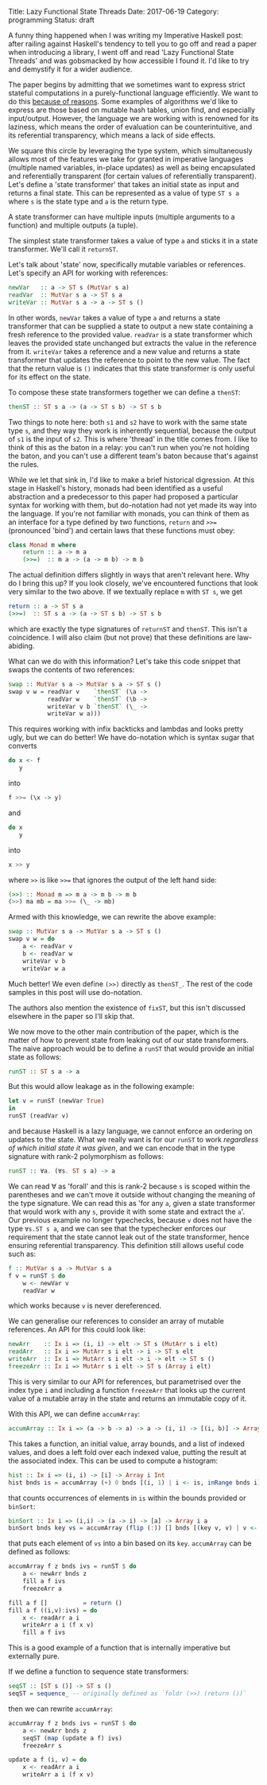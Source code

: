 Title: Lazy Functional State Threads
Date: 2017-06-19
Category: programming
Status: draft

A funny thing happened when I was writing my Imperative Haskell post: after
railing against Haskell's tendency to tell you to go off and read a paper when
introducing a library, I went off and read 'Lazy Functional State Threads' and
was gobsmacked by how accessible I found it. I'd like to try and demystify it
for a wider audience.

The paper begins by admitting that we sometimes want to express strict stateful
computations in a purely-functional language efficiently. We want to do this
[because of reasons](http://www.threewordphrase.com/pardonme.gif). Some
examples of algorithms we'd like to express are those based on mutable hash
tables, union find, and especially input/output. However, the language we are
working with is renowned for its laziness, which means the order of evaluation
can be counterintuitive, and its referential transparency, which means a lack
of side effects.

We square this circle by leveraging the type system, which simultaneously
allows most of the features we take for granted in imperative languages
(multiple named variables, in-place updates) as well as being encapsulated and
referentially transparent (for certain values of referentially transparent).
Let's define a 'state transformer' that takes an initial state as input and
returns a final state. This can be represented as a value of type `ST s a`
where `s` is the state type and `a` is the return type.

<!-- picture of state transformer -->

A state transformer can have multiple inputs (multiple arguments to a function)
and multiple outputs (a tuple).

<!-- picture of multiple input/output state transformer -->

The simplest state transformer takes a value of type `a` and sticks it in a
state transformer. We'll call it `returnST`.

<!-- picture of returnST -->

Let's talk about 'state' now, specifically mutable variables or references.
Let's specify an API for working with references:

```haskell
newVar   :: a -> ST s (MutVar s a)
readVar  :: MutVar s a -> ST s a
writeVar :: MutVar s a -> a -> ST s ()
```

In other words, `newVar` takes a value of type `a` and returns a state
transformer that can be supplied a state to output a new state containing a
fresh reference to the provided value. `readVar` is a state transformer which
leaves the provided state unchanged but extracts the value in the reference
from it. `writeVar` takes a reference and a new value and returns a state
transformer that updates the reference to point to the new value. The fact that
the return value is `()` indicates that this state transformer is only useful
for its effect on the state.

To compose these state transformers together we can define a `thenST`:

```haskell
thenST :: ST s a -> (a -> ST s b) -> ST s b
```

<!-- picture of thenST -->

Two things to note here: both `s1` and `s2` have to work with the same state
type `s`, and they way they work is inherently sequential, because the output
of `s1` is the input of `s2`. This is where 'thread' in the title comes from. I
like to think of this as the baton in a relay: you can't run when you're not
holding the baton, and you can't use a different team's baton because that's
against the rules.

While we let that sink in, I'd like to make a brief historical digression. At
this stage in Haskell's history, monads had been identified as a useful
abstraction and a predecessor to this paper had proposed a particular syntax
for working with them, but do-notation had not yet made its way into the
language. If you're not familiar with monads, you can think of them as an
interface for a type defined by two functions, `return` and `>>=`
(pronounced 'bind') and certain laws that these functions must obey:
```haskell
class Monad m where
    return :: a -> m a
    (>>=)  :: m a -> (a -> m b) -> m b
```
The actual definition differs slightly in ways that aren't relevant here. Why
do I bring this up? If you look closely, we've encountered functions that look
very similar to the two above. If we textually replace `m` with `ST s`, we get

```haskell
return :: a -> ST s a
(>>=)  :: ST s a -> (a -> ST s b) -> ST s b
```
which are exactly the type signatures of `returnST` and `thenST`. This isn't a
coincidence. I will also claim (but not prove) that these definitions are
law-abiding.

What can we do with this information? Let's take this code snippet that swaps
the contents of two references:

```haskell
swap :: MutVar s a -> MutVar s a -> ST s ()
swap v w = readVar v    `thenST` (\a ->
           readVar w    `thenST` (\b ->
           writeVar v b `thenST` (\_ ->
           writeVar w a)))
```

This requires working with infix backticks and lambdas and looks pretty ugly,
but we can do better! We have do-notation which is syntax sugar that converts

```haskell
do x <- f
   y
```
into
```haskell
f >>= (\x -> y)
```
and
```haskell
do x
   y
```
into
```haskell
x >> y
```
where `>>` is like `>>=` that ignores the output of the left hand side:

```haskell
(>>) :: Monad m => m a -> m b -> m b
(>>) ma mb = ma >>= (\_ -> mb)
```

Armed with this knowledge, we can rewrite the above example:

```haskell
swap :: MutVar s a -> MutVar s a -> ST s ()
swap v w = do
    a <- readVar v
    b <- readVar w
    writeVar v b
    writeVar w a
```

Much better! We even define `(>>)` directly as `thenST_`. The rest of the code
samples in this post will use do-notation.

The authors also mention the existence of `fixST`, but this isn't discussed
elsewhere in the paper so I'll skip that.

We now move to the other main contribution of the paper, which is the matter of
how to prevent state from leaking out of our state transformers. The naive
approach would be to define a `runST` that would provide an initial state as
follows:

```haskell
runST :: ST s a -> a
```

But this would allow leakage as in the following example:

```haskell
let v = runST (newVar True)
in
runST (readVar v)
```

and because Haskell is a lazy language, we cannot enforce an ordering on
updates to the state. What we really want is for our `runST` to work _regardless
of which initial state it was given_, and we can encode that in the type
signature with rank-2 polymorphism as follows:

```haskell
runST :: ∀a. (∀s. ST s a) -> a
```

We can read ∀ as 'forall' and this is rank-2 because `s` is scoped within the
parentheses and we can't move it outside without changing the meaning of the
type signature. We can read this as 'for any `a`, given a state transformer
that would work with any `s`, provide it with some state and extract the `a`'.
Our previous example no longer typechecks, because `v` does not have the type
`∀s.ST s a`, and we can see that the typechecker enforces our requirement that
the state cannot leak out of the state transformer, hence ensuring referential
transparency. This definition still allows useful code such as:

```haskell
f :: MutVar s a -> MutVar s a
f v = runST $ do
    w <- newVar v
    readVar w
```

which works because `v` is never dereferenced.

We can generalise our references to consider an array of mutable references. An
API for this could look like:

```haskell
newArr    :: Ix i => (i, i) -> elt -> ST s (MutArr s i elt)
readArr   :: Ix i => MutArr s i elt -> i -> ST s elt
writeArr  :: Ix i => MutArr s i elt -> i -> elt -> ST s ()
freezeArr :: Ix i => MutArr s i elt -> ST s (Array i elt)
```

This is very similar to our API for references, but parametrised over the index
type `i` and including a function `freezeArr` that looks up the current value
of a mutable array in the state and returns an immutable copy of it.

With this API, we can define `accumArray`:

```haskell
accumArray :: Ix i => (a -> b -> a) -> a -> (i, i) -> [(i, b)] -> Array i a
```

This takes a function, an initial value, array bounds, and a list of indexed
values, and does a left fold over each indexed value, putting the result at the
associated index. This can be used to compute a histogram:

```haskell
hist :: Ix i => (i, i) -> [i] -> Array i Int
hist bnds is = accumArray (+) 0 bnds [(i, 1) | i <- is, inRange bnds i]
```

that counts occurrences of elements in `is` within the bounds provided or
`binSort`:

```haskell
binSort :: Ix i => (i,i) -> (a -> i) -> [a] -> Array i a
binSort bnds key vs = accumArray (flip (:)) [] bnds [(key v, v) | v <- vs]
```

that puts each element of `vs` into a bin based on its `key`. `accumArray` can
be defined as follows:

```haskell
accumArray f z bnds ivs = runST $ do
    a <- newArr bnds z
    fill a f ivs
    freezeArr a

fill a f []          = return ()
fill a f ((i,v):ivs) = do
    x <- readArr a i
    writeArr a i (f x v)
    fill a f ivs
```

This is a good example of a function that is internally imperative but
externally pure.

If we define a function to sequence state transformers:

```haskell
seqST :: [ST s ()] -> ST s ()
seqST = sequence_ -- originally defined as `foldr (>>) (return ())`
```

then we can rewrite `accumArray`:

```haskell
accumArray f z bnds ivs = runST $ do
    a <- newArr bnds z
    seqST (map (update a f) ivs)
    freezeArr s

update a f (i, v) = do
    x <- readArr a i
    writeArr a i (f x v)
```
